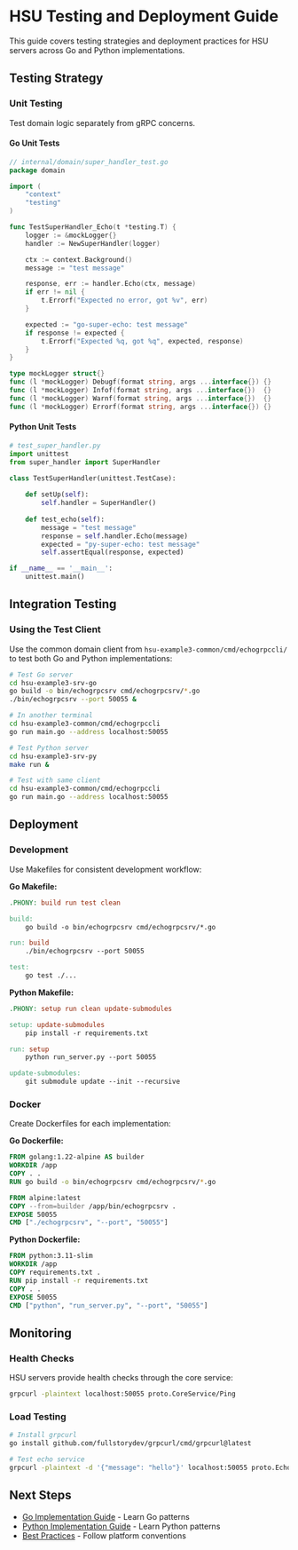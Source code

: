 # HSU Testing and Deployment Guide

This guide covers testing strategies and deployment practices for HSU servers across Go and Python implementations.

## Testing Strategy

### Unit Testing

Test domain logic separately from gRPC concerns.

#### Go Unit Tests

```go
// internal/domain/super_handler_test.go
package domain

import (
    "context"
    "testing"
)

func TestSuperHandler_Echo(t *testing.T) {
    logger := &mockLogger{}
    handler := NewSuperHandler(logger)

    ctx := context.Background()
    message := "test message"

    response, err := handler.Echo(ctx, message)
    if err != nil {
        t.Errorf("Expected no error, got %v", err)
    }

    expected := "go-super-echo: test message"
    if response != expected {
        t.Errorf("Expected %q, got %q", expected, response)
    }
}

type mockLogger struct{}
func (l *mockLogger) Debugf(format string, args ...interface{}) {}
func (l *mockLogger) Infof(format string, args ...interface{})  {}
func (l *mockLogger) Warnf(format string, args ...interface{})  {}
func (l *mockLogger) Errorf(format string, args ...interface{}) {}
```

#### Python Unit Tests

```python
# test_super_handler.py
import unittest
from super_handler import SuperHandler

class TestSuperHandler(unittest.TestCase):
    
    def setUp(self):
        self.handler = SuperHandler()
    
    def test_echo(self):
        message = "test message"
        response = self.handler.Echo(message)
        expected = "py-super-echo: test message"
        self.assertEqual(response, expected)

if __name__ == '__main__':
    unittest.main()
```

## Integration Testing

### Using the Test Client

Use the common domain client from `hsu-example3-common/cmd/echogrpccli/` to test both Go and Python implementations:

```bash
# Test Go server
cd hsu-example3-srv-go
go build -o bin/echogrpcsrv cmd/echogrpcsrv/*.go
./bin/echogrpcsrv --port 50055 &

# In another terminal
cd hsu-example3-common/cmd/echogrpccli
go run main.go --address localhost:50055

# Test Python server
cd hsu-example3-srv-py
make run &

# Test with same client
cd hsu-example3-common/cmd/echogrpccli
go run main.go --address localhost:50055
```

## Deployment

### Development

Use Makefiles for consistent development workflow:

**Go Makefile:**
```makefile
.PHONY: build run test clean

build:
	go build -o bin/echogrpcsrv cmd/echogrpcsrv/*.go

run: build
	./bin/echogrpcsrv --port 50055

test:
	go test ./...
```

**Python Makefile:**
```makefile
.PHONY: setup run clean update-submodules

setup: update-submodules
	pip install -r requirements.txt

run: setup
	python run_server.py --port 50055

update-submodules:
	git submodule update --init --recursive
```

### Docker

Create Dockerfiles for each implementation:

**Go Dockerfile:**
```dockerfile
FROM golang:1.22-alpine AS builder
WORKDIR /app
COPY . .
RUN go build -o bin/echogrpcsrv cmd/echogrpcsrv/*.go

FROM alpine:latest
COPY --from=builder /app/bin/echogrpcsrv .
EXPOSE 50055
CMD ["./echogrpcsrv", "--port", "50055"]
```

**Python Dockerfile:**
```dockerfile
FROM python:3.11-slim
WORKDIR /app
COPY requirements.txt .
RUN pip install -r requirements.txt
COPY . .
EXPOSE 50055
CMD ["python", "run_server.py", "--port", "50055"]
```

## Monitoring

### Health Checks

HSU servers provide health checks through the core service:

```bash
grpcurl -plaintext localhost:50055 proto.CoreService/Ping
```

### Load Testing

```bash
# Install grpcurl
go install github.com/fullstorydev/grpcurl/cmd/grpcurl@latest

# Test echo service
grpcurl -plaintext -d '{"message": "hello"}' localhost:50055 proto.EchoService/Echo
```

## Next Steps

- [Go Implementation Guide](../tutorials/INTEGRATED_HSU_MULTI_REPO_GO_GUIDE.md) - Learn Go patterns
- [Python Implementation Guide](../tutorials/INTEGRATED_HSU_MULTI_REPO_PYTHON_GUIDE.md) - Learn Python patterns
- [Best Practices](HSU_BEST_PRACTICES.md) - Follow platform conventions 
